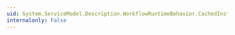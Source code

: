 ```yaml
---
uid: System.ServiceModel.Description.WorkflowRuntimeBehavior.CachedInstanceExpiration
internalonly: False
---
```


